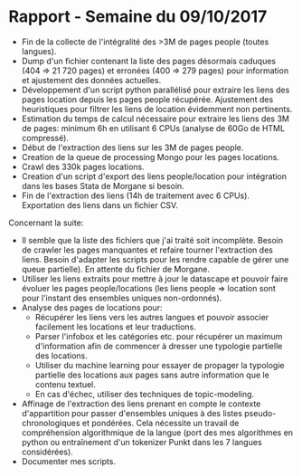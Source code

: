 # Rapport - Semaine du 09/10/2017

* Fin de la collecte de l'intégralité des >3M de pages people (toutes langues).
* Dump d'un fichier contenant la liste des pages désormais caduques (404 => 21 720 pages) et erronées (400 => 279 pages) pour information et ajustement des données actuelles.
* Développement d'un script python parallélisé pour extraire les liens des pages location depuis les pages people récupérée. Ajustement des heuristiques pour filtrer les liens de location évidemment non pertinents.
* Estimation du temps de calcul nécessaire pour extraire les liens des 3M de pages: minimum 6h en utilisant 6 CPUs (analyse de 60Go de HTML compressé).
* Début de l'extraction des liens sur les 3M de pages people.
* Creation de la queue de processing Mongo pour les pages locations.
* Crawl des 330k pages locations.
* Creation d'un script d'export des liens people/location pour intégration dans les bases Stata de Morgane si besoin.
* Fin de l'extraction des liens (14h de traitement avec 6 CPUs). Exportation des liens dans un fichier CSV.

Concernant la suite:

* Il semble que la liste des fichiers que j'ai traité soit incomplète. Besoin de crawler les pages manquantes et refaire tourner l'extraction des liens. Besoin d'adapter les scripts pour les rendre capable de gérer une queue partielle). En attente du fichier de Morgane.
* Utiliser les liens extraits pour mettre à jour le datascape et pouvoir faire évoluer les pages people/locations (les liens people => location sont pour l'instant des ensembles uniques non-ordonnés).
* Analyse des pages de locations pour:
  - Récupérer les liens vers les autres langues et pouvoir associer facilement les locations et leur traductions.
  - Parser l'infobox et les catégories etc. pour récupérer un maximum d'information afin de commencer à dresser une typologie partielle des locations.
  - Utiliser du machine learning pour essayer de propager la typologie partielle des locations aux pages sans autre information que le contenu textuel.
  - En cas d'échec, utiliser des techniques de topic-modeling.
* Affinage de l'extraction des liens prenant en compte le contexte d'appartition pour passer d'ensembles uniques à des listes pseudo-chronologiques et pondérées. Cela nécessite un travail de compréhension algorithmique de la langue (port des mes algorithmes en python ou entraînement d'un tokenizer Punkt dans les 7 langues considérées).
* Documenter mes scripts.
